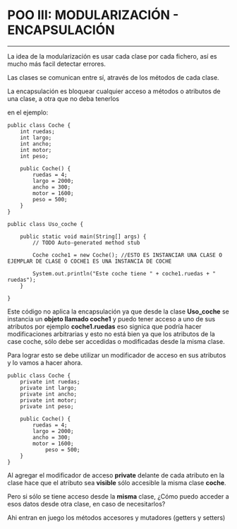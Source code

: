# POO III: MODULARIZACIÓN - ENCAPSULACIÓN

---

La idea de la modularización es usar cada clase por cada fichero, así es mucho más facil detectar errores.

Las clases se comunican entre sí, através de los métodos de cada clase.

La encapsulación es bloquear cualquier acceso a métodos o atributos de una clase, a otra que no deba tenerlos

en el ejemplo:

    public class Coche {
        int ruedas;
        int largo;
        int ancho;
        int motor;
        int peso;
    
        public Coche() {
            ruedas = 4;
            largo = 2000;
            ancho = 300;
            motor = 1600;
            peso = 500;
        }
    }

    public class Uso_coche {

        public static void main(String[] args) {
            // TODO Auto-generated method stub

            Coche coche1 = new Coche(); //ESTO ES INSTANCIAR UNA CLASE O EJEMPLAR DE CLASE O COCHE1 ES UNA INSTANCIA DE COCHE
    
            System.out.println("Este coche tiene " + coche1.ruedas + " ruedas");
        }

    }

Este código no aplica la encapsulación ya que desde la clase **Uso_coche** se instancia un **objeto llamado coche1** y puedo tener acceso a uno de sus atributos por ejemplo **coche1.ruedas** eso signica que podría hacer modificaciones arbitrarias y esto no está bien ya que los atributos de la case coche, sólo debe ser accedidas o modificadas desde la misma clase.

Para lograr esto se debe utilizar un modificador de acceso en sus atributos y lo vamos a hacer ahora.

    public class Coche {
        private int ruedas;
        private int largo;
        private int ancho;
        private int motor;
        private int peso;

        public Coche() {
            ruedas = 4;
            largo = 2000;
            ancho = 300;
            motor = 1600;
                peso = 500;
        }
    }

Al agregar el modificador de acceso **private** delante de cada atributo en la clase hace que el atributo sea **visible** sólo accesible la misma clase **coche**.

Pero si sólo se tiene acceso desde la **misma** clase, ¿Cómo puedo acceder a esos datos desde otra clase, en caso de necesitarlos?

Ahi entran en juego los métodos accesores y mutadores (getters y setters)
